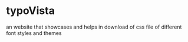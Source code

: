 # typoVista
an website that showcases and helps in download of css file of different font styles and themes
